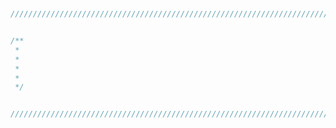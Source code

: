 #

#### 

``` javascript
///////////////////////////////////////////////////////////////////////////////////////////////////////////////////////


/**
 * 
 * 
 * 
 * 
 */


///////////////////////////////////////////////////////////////////////////////////////////////////////////////////////
```




















